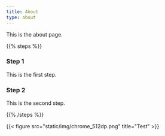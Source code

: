 ```yaml
---
title: About
type: about
---
```

This is the about page.

{{% steps %}}

### Step 1

This is the first step.

### Step 2

This is the second step.

{{% /steps %}}

{{< figure src="static/img/chrome_512dp.png" title="Test" >}}
